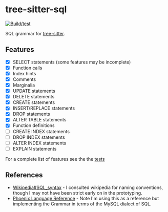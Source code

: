 # tree-sitter-sql

[![Build/test](https://github.com/derekstride/tree-sitter-sql/actions/workflows/ci.yml/badge.svg)](https://github.com/derekstride/tree-sitter-sql/actions/workflows/ci.yml)

SQL grammar for [tree-sitter](https://github.com/tree-sitter/tree-sitter).

## Features

- [x] SELECT statements (some features may be incomplete)
- [x] Function calls
- [x] Index hints
- [x] Comments
- [x] Marginalia
- [x] UPDATE statements
- [x] DELETE statements
- [x] CREATE statements
- [x] INSERT/REPLACE statements
- [x] DROP statements
- [x] ALTER TABLE statements
- [x] Function definitions
- [ ] CREATE INDEX statements
- [ ] DROP INDEX statements
- [ ] ALTER INDEX statements
- [ ] EXPLAIN statements

For a complete list of features see the the [tests](test/corpus)

## References

* [Wikipedia#SQL_syntax](https://en.wikipedia.org/wiki/SQL_syntax) - I consulted wikipedia for naming conventions,
  though I may not have been strict early on in the prototyping.
* [Phoenix Language Reference](https://forcedotcom.github.io/phoenix/index.html) - Note I'm using this as a reference
  but implementing the Grammar in terms of the MySQL dialect of SQL.
